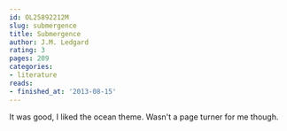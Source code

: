 ```yaml
---
id: OL25892212M
slug: submergence
title: Submergence
author: J.M. Ledgard
rating: 3
pages: 209
categories:
- literature
reads:
- finished_at: '2013-08-15'
---
```

It was good, I liked the ocean theme. Wasn't a page turner for me though.
